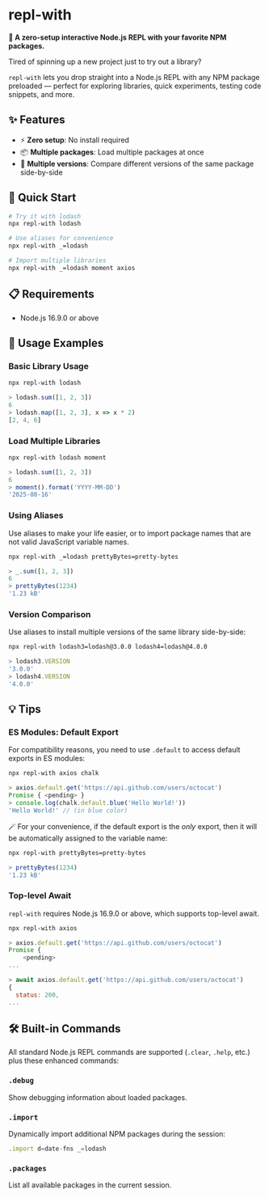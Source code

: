 # repl-with

**🚀 A zero-setup interactive Node.js REPL with your favorite NPM packages.**

Tired of spinning up a new project just to try out a library?

`repl-with` lets you drop straight into a Node.js REPL with any NPM package preloaded — perfect for exploring libraries, quick experiments, testing code snippets, and more.

## ✨ Features


- ⚡ **Zero setup**: No install required
- 📦 **Multiple packages**: Load multiple packages at once
- 🔢 **Multiple versions**: Compare different versions of the same package side-by-side

## 🚀 Quick Start

```bash
# Try it with lodash
npx repl-with lodash

# Use aliases for convenience
npx repl-with _=lodash

# Import multiple libraries
npx repl-with _=lodash moment axios
```

## 📋 Requirements

- Node.js 16.9.0 or above

## 📖 Usage Examples

### Basic Library Usage

```bash
npx repl-with lodash
```
```javascript
> lodash.sum([1, 2, 3])
6
> lodash.map([1, 2, 3], x => x * 2)
[2, 4, 6]
```

### Load Multiple Libraries

```bash
npx repl-with lodash moment
```
```javascript
> lodash.sum([1, 2, 3])
6
> moment().format('YYYY-MM-DD')
'2025-08-16'
```

### Using Aliases

Use aliases to make your life easier, or to import package names that are not valid JavaScript variable names.
```bash
npx repl-with _=lodash prettyBytes=pretty-bytes
```
```javascript
> _.sum([1, 2, 3])
6
> prettyBytes(1234)
'1.23 kB'
```

### Version Comparison

Use aliases to install multiple versions of the same library side-by-side:

```bash
npx repl-with lodash3=lodash@3.0.0 lodash4=lodash@4.0.0
```
```javascript
> lodash3.VERSION
'3.0.0'
> lodash4.VERSION
'4.0.0'
```

## 💡 Tips

### ES Modules: Default Export

For compatibility reasons, you need to use `.default` to access default exports in ES modules:

```bash
npx repl-with axios chalk
```
```javascript
> axios.default.get('https://api.github.com/users/octocat')
Promise { <pending> }
> console.log(chalk.default.blue('Hello World!'))
'Hello World!' // (in blue color)
```

🪄 For your convenience, if the default export is the _only_ export, then it will be automatically assigned to the variable name:

```bash
npx repl-with prettyBytes=pretty-bytes
```
```javascript
> prettyBytes(1234)
'1.23 kB'
```

### Top-level Await

`repl-with` requires Node.js 16.9.0 or above, which supports top-level await.
```bash
npx repl-with axios
```
```javascript
> axios.default.get('https://api.github.com/users/octocat')
Promise {
    <pending>
...

> await axios.default.get('https://api.github.com/users/octocat')
{
  status: 200,
...
```

## 🛠️ Built-in Commands

All standard Node.js REPL commands are supported (`.clear`, `.help`, etc.) plus these enhanced commands:

### `.debug`
Show debugging information about loaded packages.

### `.import`
Dynamically import additional NPM packages during the session:

```javascript
.import d=date-fns _=lodash
```

### `.packages`
List all available packages in the current session.
